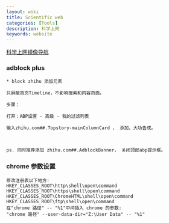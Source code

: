 ```yaml
---
layout: wiki
title: Scientific web
categories: [Tools]
description: 科学上网
keywords: website
---
```


[科学上网镜像导航](https://ac.scmor.com/)

### adblock plus

    * block zhihu 添加元素

    只屏蔽首页Timeline，不影响搜索和内容页面。

    步骤：

    打开：ABP设置 - 高级 - 我的过滤列表

    输入zhihu.com##.Topstory-mainColumnCard ， 添加，大功告成。



    ps. 同时推荐添加 zhihu.com##.AdblockBanner， 关闭顶部abp提示框。

### chrome 参数设置

```{}
修改注册表以下地方:
HKEY_CLASSES_ROOT\http\shell\open\command
HKEY_CLASSES_ROOT\https\shell\open\command
HKEY_CLASSES_ROOT\ChromeHTML\shell\open\command
HKEY_CLASSES_ROOT\ftp\shell\open\command
在"chrome 路径" -- "%1"中间插入 chrome 的参数:
"chrome 路径" --user-data-dir="Z:\User Data" -- "%1"
```

